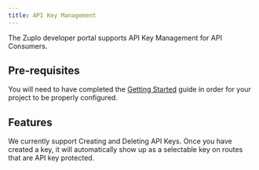 ```yaml
---
title: API Key Management
---
```


The Zuplo developer portal supports API Key Management for API Consumers.

## Pre-requisites

You will need to have completed the [Getting Started](/docs/overview/) guide in order for your project to be properly configured.

## Features

We currently support Creating and Deleting API Keys. Once you have created a key, it will automatically show up as a selectable key on routes that are API key protected.
